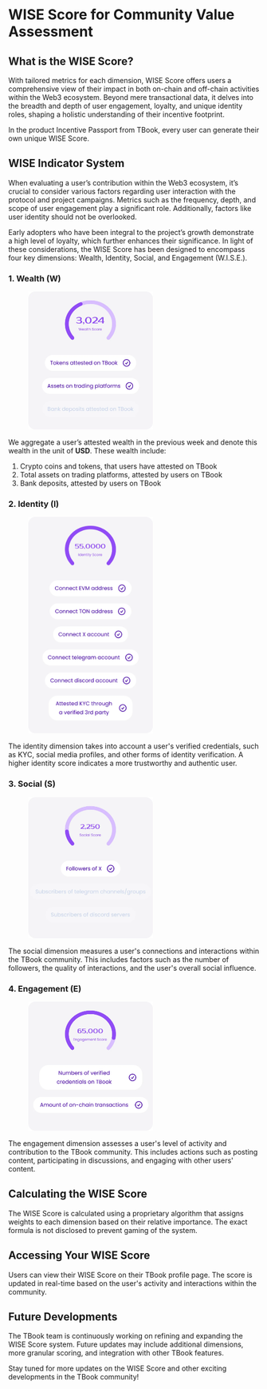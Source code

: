 # WISE Score for Community Value Assessment

## What is the WISE Score?

With tailored metrics for each dimension, WISE Score offers users a comprehensive view of their impact in both on-chain and off-chain activities within the Web3 ecosystem. Beyond mere transactional data, it delves into the breadth and depth of user engagement, loyalty, and unique identity roles, shaping a holistic understanding of their incentive footprint.

In the product Incentive Passport from TBook, every user can generate their own unique WISE Score.

## WISE Indicator System

When evaluating a user’s contribution within the Web3 ecosystem, it’s crucial to consider various factors regarding user interaction with the protocol and project campaigns. Metrics such as the frequency, depth, and scope of user engagement play a significant role. Additionally, factors like user identity should not be overlooked.

Early adopters who have been integral to the project’s growth demonstrate a high level of loyalty, which further enhances their significance. In light of these considerations, the WISE Score has been designed to encompass four key dimensions: Wealth, Identity, Social, and Engagement (W.I.S.E.).

### 1. Wealth (W)

<div align="left">

<figure><img src="pics/wealth.png" alt="" width="250"><figcaption></figcaption></figure>
</div>

We aggregate a user’s attested wealth in the previous week and denote this wealth in the unit of **USD**. These wealth include:

1. Crypto coins and tokens, that users have attested on TBook
2. Total assets on trading platforms, attested by users on TBook
3. Bank deposits, attested by users on TBook

### 2. Identity (I)

<div align="left">

<figure><img src="pics/identity.png" alt="" width="250"><figcaption></figcaption></figure>
</div>

The identity dimension takes into account a user's verified credentials, such as KYC, social media profiles, and other forms of identity verification. A higher identity score indicates a more trustworthy and authentic user.

### 3. Social (S)

<div align="left">

<figure><img src="pics/social.png" alt="" width="250"><figcaption></figcaption></figure>
</div>

The social dimension measures a user's connections and interactions within the TBook community. This includes factors such as the number of followers, the quality of interactions, and the user's overall social influence.

### 4. Engagement (E)

<div align="left">

<figure><img src="pics/engagement.png" alt="" width="250"><figcaption></figcaption></figure>
</div>

The engagement dimension assesses a user's level of activity and contribution to the TBook community. This includes actions such as posting content, participating in discussions, and engaging with other users' content.

## Calculating the WISE Score

The WISE Score is calculated using a proprietary algorithm that assigns weights to each dimension based on their relative importance. The exact formula is not disclosed to prevent gaming of the system.

## Accessing Your WISE Score

Users can view their WISE Score on their TBook profile page. The score is updated in real-time based on the user's activity and interactions within the community.

## Future Developments

The TBook team is continuously working on refining and expanding the WISE Score system. Future updates may include additional dimensions, more granular scoring, and integration with other TBook features.

Stay tuned for more updates on the WISE Score and other exciting developments in the TBook community!
